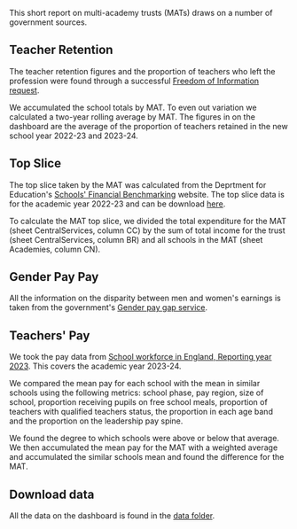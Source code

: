 This short report on multi-academy trusts (MATs) draws on a number of government sources.

## Teacher Retention
The teacher retention figures and the proportion of teachers who left the profession were found through a successful [Freedom of Information request](https://www.whatdotheyknow.com/request/teacher_retention_figures_by_sch#comment-119695).

We accumulated the school totals by MAT. To even out variation we calculated a two-year rolling average by MAT. The figures in on the dashboard are the average of the proportion of teachers retained in the new school year 2022-23 and 2023-24.


## Top Slice
The top slice taken by the MAT was calculated from the Deprtment for Education's [Schools' Financial Benchmarking](https://schools-financial-benchmarking.service.gov.uk/Help/DataSources) website.
The top slice data is for the academic year 2022-23 and can be download [here](https://sat1prsfb.blob.core.windows.net/sfb/SFB_Academies_2022-23_download.xlsx).

To calculate the MAT top slice, we divided the total expenditure for the MAT (sheet CentralServices, column CC) by the sum of total income for the trust (sheet CentralServices, column BR) and all schools in the MAT (sheet Academies, column CN). 


## Gender Pay Pay
All the information on the disparity between men and women's earnings is taken from the government's [Gender pay gap service](https://gender-pay-gap.service.gov.uk/).


## Teachers' Pay
We took the pay data from [School workforce in England, Reporting year 2023](https://explore-education-statistics.service.gov.uk/find-statistics/school-workforce-in-england). This covers the academic year 2023-24.

We compared the mean pay for each school with the mean in similar schools using the following metrics: school phase, pay region, size of school, proportion receiving pupils on free school meals, proportion of teachers with qualified teachers status, the proportion in each age band and the proportion on the leadership pay spine.

We found the degree to which schools were above or below that average. We then accumulated the mean pay for the MAT with a weighted average and accumulated the similar schools mean and found the difference for the MAT.


## Download data
All the data on the dashboard is found in the [data folder](https://github.com/National-Education-Union/mats/tree/main/data).
